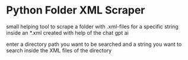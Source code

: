 # Python Folder XML Scraper
small helping tool to scrape a folder with .xml-files for a specific string inside an *.xml
created with help of the chat gpt ai 

enter a directory path you want to be searched and a string you want to search inside the XML files of the directory   
